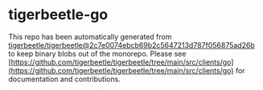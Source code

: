 # tigerbeetle-go
This repo has been automatically generated from [tigerbeetle/tigerbeetle@2c7e0074ebcb69b2c5647213d787f056875ad26b](https://github.com/tigerbeetle/tigerbeetle/commit/2c7e0074ebcb69b2c5647213d787f056875ad26b) to keep binary blobs out of the monorepo. Please see [https://github.com/tigerbeetle/tigerbeetle/tree/main/src/clients/go](https://github.com/tigerbeetle/tigerbeetle/tree/main/src/clients/go) for documentation and contributions.
